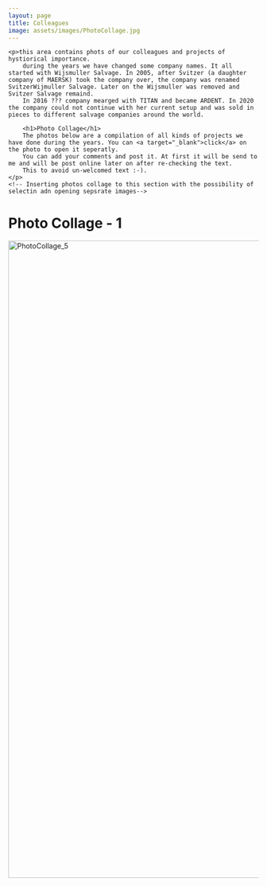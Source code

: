 ```yaml
---
layout: page
title: Colleagues
image: assets/images/PhotoCollage.jpg
---
```



    <p>this area contains phots of our colleagues and projects of hystiorical importance.
        during the years we have changed some company names. It all started with Wijsmuller Salvage. In 2005, after Svitzer (a daughter company of MAERSK) took the company over, the company was renamed SvitzerWijmuller Salvage. Later on the Wijsmuller was removed and Svitzer Salvage remaind.
        In 2016 ??? company mearged with TITAN and became ARDENT. In 2020 the company could not continue with her current setup and was sold in pieces to different salvage companies around the world. 

        <h1>Photo Collage</h1>    
        The photos below are a compilation of all kinds of projects we have done during the years. You can <a target="_blank">click</a> on the photo to open it seperatly.
        You can add your comments and post it. At first it will be send to me and will be post online later on after re-checking the text.
        This to avoid un-welcomed text :-).
    </p>
    <!-- Inserting photos collage to this section with the possibility of selectin adn opening sepsrate images-->
<div>
    <a>
    <h1>Photo Collage - 1</h1>
    <img src="C:\Users\Boaz.Cochavi\OneDrive - ARDENT Worldwide Limited\Documents\Github - Projects\boazcochavi.github.io\assets\images\PhotoCollage.jpg" width="1890px" height="1281px" alt="PhotoCollage_5"/>
    </a>
</div>